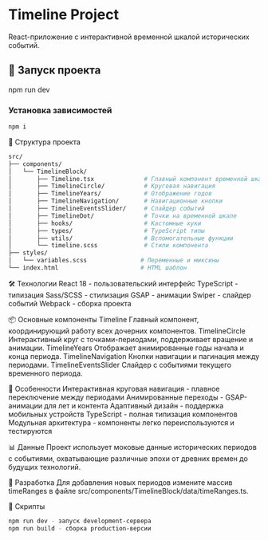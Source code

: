 # Timeline Project

React-приложение с интерактивной временной шкалой исторических событий.

## 🚀 Запуск проекта
npm run dev

### Установка зависимостей
```bash
npm i
```

📁 Структура проекта
```bash
src/
├── components/
│   └── TimelineBlock/
│       ├── Timeline.tsx              # Главный компонент временной шкалы
│       ├── TimelineCircle/           # Круговая навигация
│       ├── TimelineYears/            # Отображение годов
│       ├── TimelineNavigation/       # Навигационные кнопки
│       ├── TimelineEventsSlider/     # Слайдер событий
│       ├── TimelineDot/              # Точки на временной шкале
│       ├── hooks/                    # Кастомные хуки
│       ├── types/                    # TypeScript типы
│       ├── utils/                    # Вспомогательные функции
│       └── timeline.scss             # Стили компонента
├── styles/
│   └── variables.scss               # Переменные и миксины
└── index.html                       # HTML шаблон
```

🛠 Технологии
React 18 - пользовательский интерфейс
TypeScript - типизация
Sass/SCSS - стилизация
GSAP - анимации
Swiper - слайдер событий
Webpack - сборка проекта

📦 Основные компоненты
Timeline
Главный компонент, координирующий работу всех дочерних компонентов.
TimelineCircle
Интерактивный круг с точками-периодами, поддерживает вращение и анимации.
TimelineYears
Отображает анимированные годы начала и конца периода.
TimelineNavigation
Кнопки навигации и пагинация между периодами.
TimelineEventsSlider
Слайдер с событиями текущего временного периода.

🎯 Особенности
Интерактивная круговая навигация - плавное переключение между периодами
Анимированные переходы - GSAP-анимации для лет и контента
Адаптивный дизайн - поддержка мобильных устройств
TypeScript - полная типизация компонентов
Модульная архитектура - компоненты легко переиспользуются и тестируются

📊 Данные
Проект использует моковые данные исторических периодов с событиями, охватывающие различные эпохи от древних времен до будущих технологий.

🔧 Разработка
Для добавления новых периодов измените массив timeRanges в файле src/components/TimelineBlock/data/timeRanges.ts.

📝 Скрипты
```bash
npm run dev - запуск development-сервера
npm run build - сборка production-версии
```